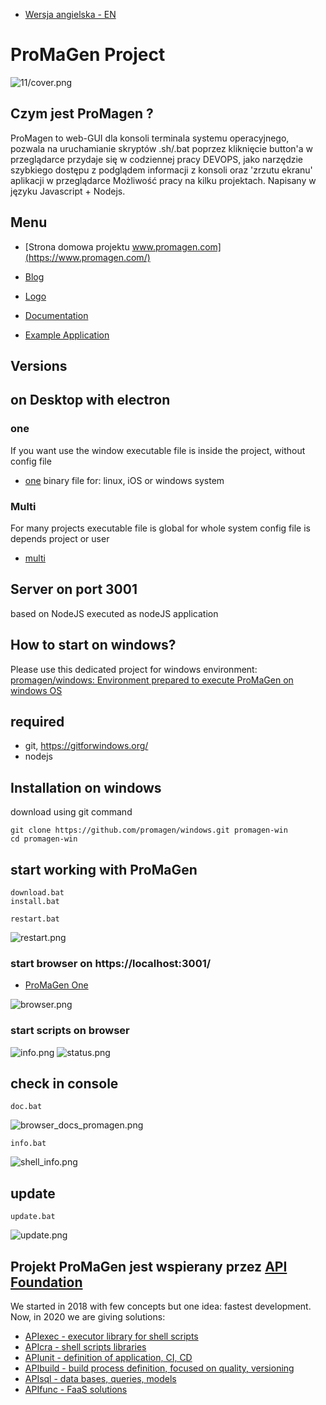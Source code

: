 + [Wersja angielska - EN](https://www.promagen.com/)
 
# ProMaGen Project


![11/cover.png](https://logo.promagen.com/11/cover.png)

## Czym jest ProMagen ?

ProMagen to web-GUI dla konsoli terminala systemu operacyjnego,
pozwala na uruchamianie skryptów .sh/.bat poprzez kliknięcie button'a w przeglądarce
przydaje się w codziennej pracy DEVOPS, jako narzędzie szybkiego dostępu z podglądem informacji z konsoli oraz 'zrzutu ekranu' aplikacji w przeglądarce
Możliwość pracy na kilku projektach.
Napisany w języku Javascript + Nodejs.

## Menu

+ [Strona domowa projektu www.promagen.com](https://www.promagen.com/)

+ [Blog](https://blog.promagen.com/)

+ [Logo](https://logo.promagen.com/)

+ [Documentation](https://docs.promagen.com/)

+ [Example Application](https://app.promagen.com/)


## Versions

## on  Desktop with electron

### one
If you want use the window
executable file is inside the project,
without config file
+ [one](https://one.promagen.com/)
binary file for: linux, iOS or windows system

### Multi
For many projects
executable file is global for whole system
config file is depends project or user
+ [multi](https://multi.promagen.com/)


## Server on port 3001
based on NodeJS
executed as nodeJS application


## How to start on windows?
Please use this dedicated project for windows environment:
[promagen/windows: Environment prepared to execute ProMaGen on windows OS](https://github.com/promagen/windows)

## required

+ git, https://gitforwindows.org/
+ nodejs

## Installation on windows

download using git command

    git clone https://github.com/promagen/windows.git promagen-win
    cd promagen-win

## start working with ProMaGen

    download.bat
    install.bat
    
    restart.bat

![restart.png](docs/restart.png)

### start browser on  https://localhost:3001/
+ [ProMaGen One](https://localhost:3001/)

![browser.png](docs/browser.png)

### start scripts on browser

![info.png](docs/info.png)
![status.png](docs/status.png)

## check in console

    doc.bat

![browser_docs_promagen.png](docs/browser_docs_promagen.png)

    info.bat

![shell_info.png](docs/shell_info.png)

## update

    update.bat

![update.png](docs/update.png)



## Projekt ProMaGen jest wspierany przez [API Foundation](https://www.apifoundation.com)

We started in 2018 with few concepts but one idea: fastest development.
Now, in 2020 we are giving solutions:

+ [APIexec - executor library for shell scripts](https://www.apiexec.com)
+ [APIcra - shell scripts libraries](https://www.apicra.com)
+ [APIunit - definition of application, CI, CD](https://www.apiunit.com)
+ [APIbuild - build process definition, focused on quality, versioning](https://www.apibuild.com)
+ [APIsql - data bases, queries, models](https://www.apisql.com)
+ [APIfunc - FaaS solutions](https://www.apifunc.com)
